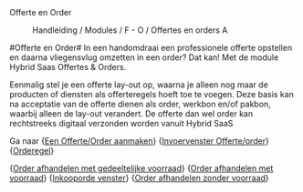 <properties>
	<page>
		<title>Offerte en Order</title>
		<description>Offerte en Order</description>
	</page>
	<menu>
		<position>Handleiding / Modules / F - O / Offertes en orders</position>
		<title>Introductie</title>
		<sort>A</sort>
	</menu>
</properties>

#Offerte en Order#
In een handomdraai een professionele offerte opstellen en daarna vliegensvlug omzetten in een order? Dat kan! Met de module Hybrid Saas Offertes & Orders.

Eenmalig stel je een offerte lay-out op, waarna je alleen nog maar de producten of diensten als offerteregels hoeft toe te voegen. Deze basis kan na acceptatie van de offerte dienen als order, werkbon en/of pakbon, waarbij alleen de lay-out verandert. De offerte dan wel order kan rechtstreeks digitaal verzonden worden vanuit Hybrid SaaS


Ga naar {[Een Offerte/Order aanmaken](http://hybridsaas.support/pages/handleiding/modules/F-O/offerte-en-orders/een-offerte-of-order-aanmaken)} 
{[Invoervenster Offerte/order](http://hybridsaas.support/pages/handleiding/modules/F-O/offerte-en-orders/invoervenster%20offerte-order)} 
{[Orderegel](http://hybridsaas.support/pages/handleiding/modules/F-O/offerte-en-orders/orderegel)}




{[Order afhandelen met gedeeltelijke voorraad](http://hybridsaas.support/pages/handleiding/modules/F-O/offerte-en-orders/een-order-afhandelen-met-voorraad)}
{[Order afhandelen met voorraad](http://hybridsaas.support/pages/handleiding/modules/F-O/offerte-en-orders/een-order-afhandelen-zonder-voorraad)} {[Inkooporde venster](http://hybridsaas.support/pages/handleiding/modules/F-O/offerte-en-orders/invoervenster)}
{[Order afhandelen zonder voorraad](http://hybridsaas.support/pages/handleiding/modules/F-O/offerte-en-orders/een-order-afhandelen-gedeeltelijke-voorraad)} 


